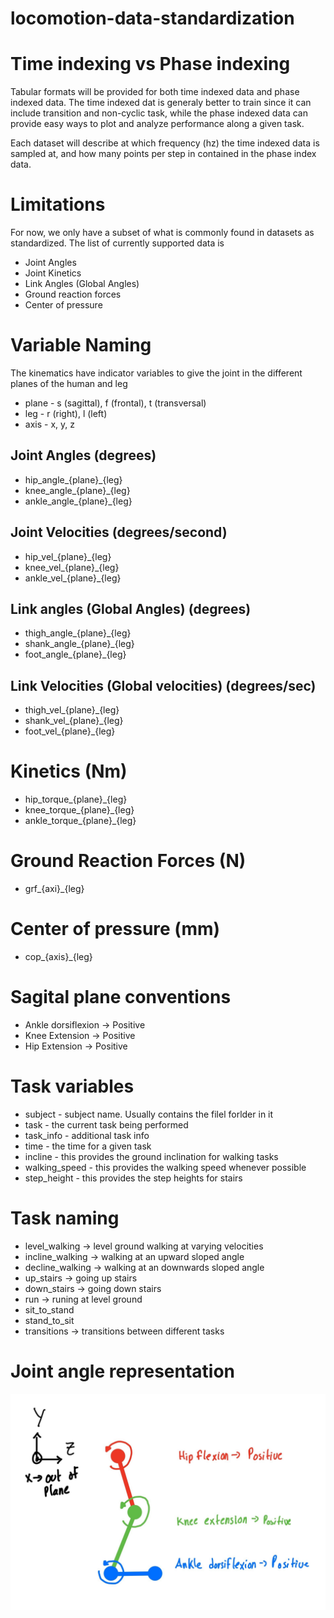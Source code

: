 # locomotion-data-standardization

# Time indexing vs Phase indexing
Tabular formats will be provided for both time indexed data and phase indexed data. The time indexed dat is generaly better to train since it can include transition and non-cyclic task, while the phase indexed data can provide easy ways to plot and analyze performance along a given task. 

Each dataset will describe at which frequency (hz) the time indexed data is sampled at, and how many points per step in contained in the phase index data. 


# Limitations
For now, we only have a subset of what is commonly found in datasets as standardized. The list of currently supported data is
* Joint Angles
* Joint Kinetics
* Link Angles (Global Angles)
* Ground reaction forces
* Center of pressure

# Variable Naming
The kinematics have indicator variables to give the joint in the different planes of the human and leg
* plane - s (sagittal), f (frontal), t (transversal)
* leg - r (right), l (left)
* axis - x, y, z

## Joint Angles (degrees)
* hip_angle_{plane}_{leg}
* knee_angle_{plane}_{leg}
* ankle_angle_{plane}_{leg}

## Joint Velocities (degrees/second)
* hip_vel_{plane}_{leg}
* knee_vel_{plane}_{leg}
* ankle_vel_{plane}_{leg}

## Link angles (Global Angles) (degrees)
* thigh_angle_{plane}_{leg}
* shank_angle_{plane}_{leg}
* foot_angle_{plane}_{leg}

## Link Velocities (Global velocities) (degrees/sec)
* thigh_vel_{plane}_{leg}
* shank_vel_{plane}_{leg}
* foot_vel_{plane}_{leg}

# Kinetics (Nm)
* hip_torque_{plane}_{leg}
* knee_torque_{plane}_{leg}
* ankle_torque_{plane}_{leg}

# Ground Reaction Forces (N)
* grf_{axi}_{leg}

# Center of pressure (mm)
* cop_{axis}_{leg}

# Sagital plane conventions
* Ankle dorsiflexion -> Positive
* Knee Extension -> Positive
* Hip Extension -> Positive


# Task variables
* subject - subject name. Usually contains the filel forlder in it
* task - the current task being performed
* task_info - additional task info
* time - the time for a given task
* incline - this provides the ground inclination for walking tasks
* walking_speed - this provides the walking speed whenever possible 
* step_height - this provides the step heights for stairs

# Task naming
* level_walking -> level ground walking at varying velocities
* incline_walking -> walking at an upward sloped angle
* decline_walking -> walking at an downwards sloped angle
* up_stairs -> going up stairs
* down_stairs -> going down stairs
* run -> runing at level ground
* sit_to_stand
* stand_to_sit
* transitions -> transitions between different tasks

# Joint angle representation
![Joint angle convention](/figures/joint_angle_references.png)
